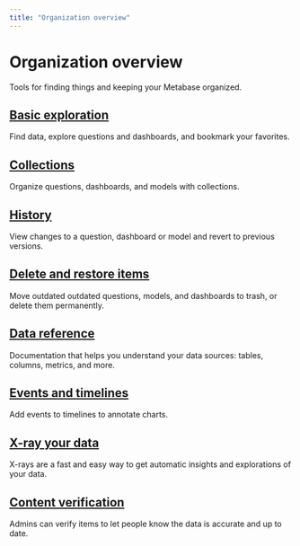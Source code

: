 ```yaml
---
title: "Organization overview"
---
```


# Organization overview

Tools for finding things and keeping your Metabase organized.

## [Basic exploration](../exploration.md)

Find data, explore questions and dashboards, and bookmark your favorites.

## [Collections](../collections.md)

Organize questions, dashboards, and models with collections.

## [History](../history.md)

View changes to a question, dashboard or model and revert to previous versions.

## [Delete and restore items](../delete-and-restore.md)

Move outdated outdated questions, models, and dashboards to trash, or delete them permanently.

## [Data reference](../data-model-reference.md)

Documentation that helps you understand your data sources: tables, columns, metrics, and more.

## [Events and timelines](../events-and-timelines.md)

Add events to timelines to annotate charts.

## [X-ray your data](../x-rays.md)

X-rays are a fast and easy way to get automatic insights and explorations of your data.

## [Content verification](../content-verification.md)

Admins can verify items to let people know the data is accurate and up to date.

